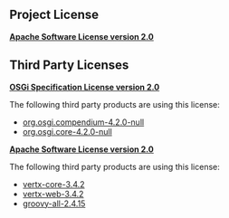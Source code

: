 <!-- Created by CodeLicenseManager -->
## Project License

__[Apache Software License version 2.0](http://www.apache.org/licenses/LICENSE-2.0.html)__

## Third Party Licenses

__[OSGi Specification License version 2.0](http://www.osgi.org/Specifications/Licensing)__

The following third party products are using this license:

* [org.osgi.compendium-4.2.0-null](http://www.osgi.org/)
* [org.osgi.core-4.2.0-null](http://www.osgi.org/)

__[Apache Software License version 2.0](http://www.apache.org/licenses/LICENSE-2.0.txt)__

The following third party products are using this license:

* [vertx-core-3.4.2](http://www.apache.org/licenses/LICENSE-2.0.txt)
* [vertx-web-3.4.2](http://rubygems-proxy.torquebox.org/releases)
* [groovy-all-2.4.15](http://groovy-lang.org)

<!-- CLM -->
